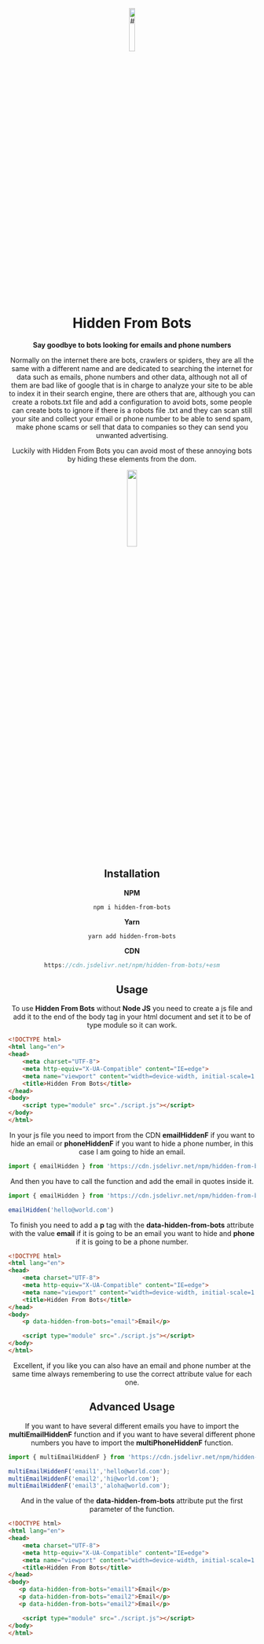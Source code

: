 <div align="center">
   <img width="15%" src="https://hiddenfrombots.vercel.app/assets/images/bot.png" alt="#">
   <h1>Hidden From Bots</h1
      
**Say goodbye to bots looking for emails and phone numbers**
      
   <p>Normally on the internet there are bots, crawlers or spiders, they are all the same with a different name and are dedicated to searching the internet for data such as emails, phone numbers and other data, although not all of them are bad like of google that is in charge to analyze your site to be able to index it in their search engine, there are others that are, although you can create a robots.txt file and add a configuration to avoid bots, some people can create bots to ignore if there is a robots file .txt and they can scan still your site and collect your email or phone number to be able to send spam, make phone scams or sell that data to companies so they can send you unwanted advertising.</p>

   <p>Luckily with Hidden From Bots you can avoid most of these annoying bots by hiding these elements from the dom.</p>

   <a href="https://www.buymeacoffee.com/erikgiovani" target="_blank">
      <img width="20%" src="https://helloimjessa.files.wordpress.com/2021/06/bmc-button.png">
   </a>
</div>


<div align="center">
   <h2>Installation</h2>
   
   **NPM**
   
   ```console
   npm i hidden-from-bots
   ```
   **Yarn**
   
   ```console
   yarn add hidden-from-bots
   ```
   **CDN**
   
   ``` js
   https://cdn.jsdelivr.net/npm/hidden-from-bots/+esm
   ```
</div>


<div align="center">
   <h2>Usage</h2>
   
To use **Hidden From Bots** without **Node JS** you need to create a js file and add it to the end of the body tag in your html document and set it to be of type module so it can work.
</div>

```html
<!DOCTYPE html>
<html lang="en">
<head>
    <meta charset="UTF-8">
    <meta http-equiv="X-UA-Compatible" content="IE=edge">
    <meta name="viewport" content="width=device-width, initial-scale=1.0">
    <title>Hidden From Bots</title>
</head>
<body>
    <script type="module" src="./script.js"></script>
</body>
</html>
```

<div align="center">
   
In your js file you need to import from the CDN **emailHiddenF** if you want to hide an email or **phoneHiddenF** if you want to hide a phone number, in this case I am going to hide an email.
</div>

```js
import { emailHidden } from 'https://cdn.jsdelivr.net/npm/hidden-from-bots/+esm';
```

<div align="center">
   
And then you have to call the function and add the email in quotes inside it.
</div>

```js
import { emailHidden } from 'https://cdn.jsdelivr.net/npm/hidden-from-bots/+esm';

emailHidden('hello@world.com')
```

<div align="center">
   
To finish you need to add a **p** tag with the **data-hidden-from-bots** attribute with the value **email** if it is going to be an email you want to hide and **phone** if it is going to be a phone number.
</div>

```html
<!DOCTYPE html>
<html lang="en">
<head>
    <meta charset="UTF-8">
    <meta http-equiv="X-UA-Compatible" content="IE=edge">
    <meta name="viewport" content="width=device-width, initial-scale=1.0">
    <title>Hidden From Bots</title>
</head>
<body>
    <p data-hidden-from-bots="email">Email</p>

    <script type="module" src="./script.js"></script>
</body>
</html>
```
<div align="center">
   
Excellent, if you like you can also have an email and phone number at the same time always remembering to use the correct attribute value for each one.
</div>

<div align="center">
   <h2>Advanced Usage</h2>
   
If you want to have several different emails you have to import the **multiEmailHiddenF** function and if you want to have several different phone numbers you have to import the **multiPhoneHiddenF** function.
</div>

```js
import { multiEmailHiddenF } from 'https://cdn.jsdelivr.net/npm/hidden-from-bots/+esm';

multiEmailHiddenF('email1','hello@world.com');
multiEmailHiddenF('email2','hi@world.com');
multiEmailHiddenF('email3','aloha@world.com');
```

<div align="center">
   
And in the value of the **data-hidden-from-bots** attribute put the first parameter of the function.
</div>

```html
<!DOCTYPE html>
<html lang="en">
<head>
    <meta charset="UTF-8">
    <meta http-equiv="X-UA-Compatible" content="IE=edge">
    <meta name="viewport" content="width=device-width, initial-scale=1.0">
    <title>Hidden From Bots</title>
</head>
<body>
   <p data-hidden-from-bots="email1">Email</p>
   <p data-hidden-from-bots="email2">Email</p>
   <p data-hidden-from-bots="email2">Email</p>

    <script type="module" src="./script.js"></script>
</body>
</html>
```

